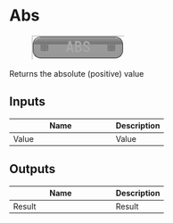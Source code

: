 # Abs

<div align="left" data-full-width="false">

<figure><img src="abs.png" alt=""><figcaption></figcaption></figure>

</div>

Returns the absolute (positive) value

## Inputs

<table>
<thead><tr><th width="170">Name</th><th>Description</th></tr></thead>
<tbody>
<tr><td>Value</td><td>Value</td></tr>
</tbody>
</table>

## Outputs

<table>
<thead><tr><th width="170">Name</th><th>Description</th></tr></thead>
<tbody>
<tr><td>Result</td><td>Result</td></tr>
</tbody>
</table>